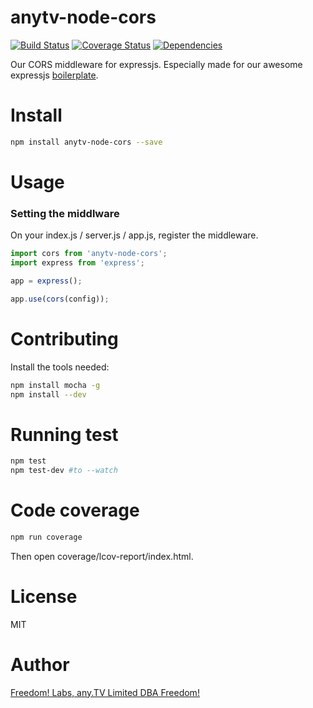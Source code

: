 # anytv-node-cors

[![Build Status](https://travis-ci.org/anyTV/anytv-node-cors.svg?branch=master)](https://travis-ci.org/anyTV/anytv-node-cors)
[![Coverage Status](https://coveralls.io/repos/anyTV/anytv-node-cors/badge.svg?branch=master&service=github&t)](https://coveralls.io/github/anyTV/anytv-node-cors?branch=master)
[![Dependencies](https://david-dm.org/anyTV/anytv-node-cors.svg)](https://david-dm.org/anyTV/anytv-node-cors)

Our CORS middleware for expressjs. Especially made for our awesome expressjs [boilerplate](https://github.com/anyTV/anytv-node-boilerplate).


# Install

```sh
npm install anytv-node-cors --save
```


# Usage

### Setting the middlware
On your index.js / server.js / app.js, register the middleware.
```javascript
import cors from 'anytv-node-cors';
import express from 'express';

app = express();

app.use(cors(config));
```


# Contributing

Install the tools needed:
```sh
npm install mocha -g
npm install --dev
```


# Running test

```sh
npm test
npm test-dev #to --watch
```

# Code coverage

```sh
npm run coverage
```
Then open coverage/lcov-report/index.html.

# License

MIT


# Author
[Freedom! Labs, any.TV Limited DBA Freedom!](https://www.freedom.tm)
